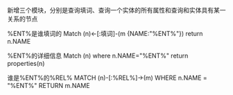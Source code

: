新增三个模块，分别是查询填词、查询一个实体的所有属性和查询和实体具有某一关系的节点

%ENT%是谁填词的	Match (n)<-[:填词]-(m {NAME:"%ENT%"}) return n.NAME

%ENT%的详细信息	Match (n) where n.NAME="%ENT%" return properties(n)

谁是%ENT%的%REL%	MATCH (n)-[:%REL%]->(m) WHERE n.NAME = "%ENT%" RETURN m.NAME

